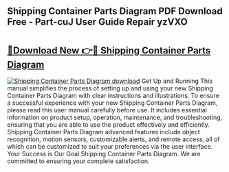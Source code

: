 ## Shipping Container Parts Diagram PDF Download Free - Part-cuJ User Guide Repair yzVXO

# <h2><a href="http://dfsk031.blite.top/?on=Shipping+Container+Parts+Diagram">🔗Download New 👉🔴 Shipping Container Parts Diagram</a></h2>

[![Shipping Container Parts Diagram download](https://i.imgur.com/lujVjoI.png)](http://dfsk031.blite.top/?on=Shipping+Container+Parts+Diagram)
Get Up and Running This manual simplifies the process of setting up and using your new Shipping Container Parts Diagram with clear instructions and illustrations. To ensure a successful experience with your new Shipping Container Parts Diagram, please read this user manual carefully before use. It includes essential information on product setup, operation, maintenance, and troubleshooting, ensuring that you are able to use the product effectively and efficiently. Shipping Container Parts Diagram advanced features include object recognition, motion sensors, customizable alerts, and remote access, all of which can be customized to suit your preferences via the user interface. Your Success is Our Goal Shipping Container Parts Diagram. We are committed to ensuring your complete satisfaction.

